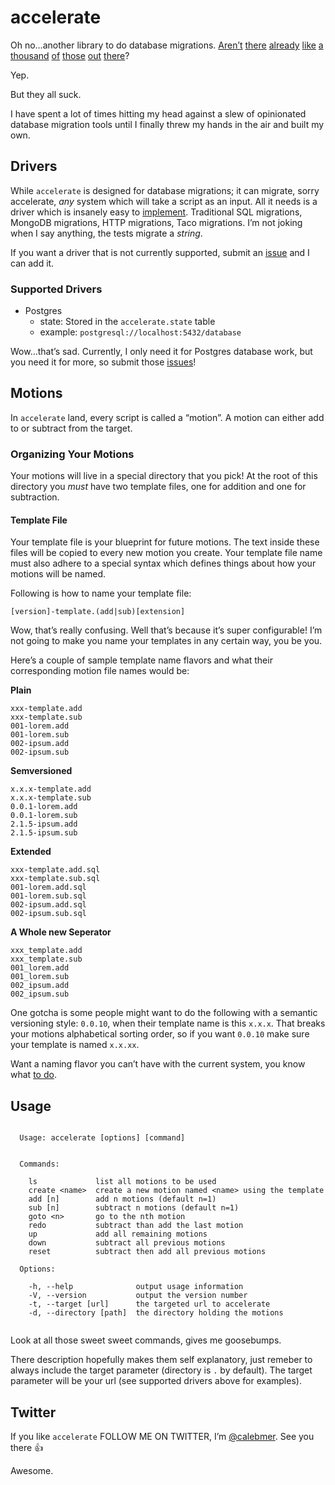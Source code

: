 # accelerate

Oh no…another library to do database migrations. [Aren’t](http://sqitch.org) [there](https://github.com/mattes/migrate) [already](https://www.npmjs.com/package/migrate) [like](https://bitbucket.org/liamstask/goose) [a](https://www.npmjs.com/package/db-migrate) [thousand](https://github.com/tanel/dbmigrate) [of](https://github.com/BurntSushi/migration) [those](http://docs.sequelizejs.com/en/latest/docs/migrations/) [out](https://github.com/DavidHuie/gomigrate) [there](https://github.com/rubenv/sql-migrate)?

Yep.

But they all suck.

I have spent a lot of times hitting my head against a slew of opinionated database migration tools until I finally threw my hands in the air and built my own.

## Drivers
While `accelerate` is designed for database migrations; it can migrate, sorry accelerate, *any* system which will take a script as an input. All it needs is a driver which is insanely easy to [implement](https://raw.githubusercontent.com/calebmer/accelerate/master/lib/drivers/driver.js). Traditional SQL migrations, MongoDB migrations, HTTP migrations, Taco migrations. I’m not joking when I say anything, the tests migrate a *string*.

If you want a driver that is not currently supported, submit an [issue](https://github.com/calebmer/accelerate/issues/new) and I can add it.

### Supported Drivers
- Postgres
	- state: Stored in the `accelerate.state` table
	- example: `postgresql://localhost:5432/database`

Wow…that’s sad. Currently, I only need it for Postgres database work, but you need it for more, so submit those [issues](https://github.com/calebmer/accelerate/issues/new)!

## Motions
In `accelerate` land, every script is called a “motion”. A motion can either add to or subtract from the target.

### Organizing Your Motions
Your motions will live in a special directory that you pick! At the root of this directory you *must* have two template files, one for addition and one for subtraction.

#### Template File
Your template file is your blueprint for future motions. The text inside these files will be copied to every new motion you create. Your template file name must also adhere to a special syntax which defines things about how your motions will be named.

Following is how to name your template file:

```
[version]-template.(add|sub)[extension]
```

Wow, that’s really confusing. Well that’s because it’s super configurable! I’m not going to make you name your templates in any certain way, you be you.

Here’s a couple of sample template name flavors and what their corresponding motion file names would be:

**Plain**
```
xxx-template.add
xxx-template.sub
001-lorem.add
001-lorem.sub
002-ipsum.add
002-ipsum.sub
```

**Semversioned**
```
x.x.x-template.add
x.x.x-template.sub
0.0.1-lorem.add
0.0.1-lorem.sub
2.1.5-ipsum.add
2.1.5-ipsum.sub
```

**Extended**
```
xxx-template.add.sql
xxx-template.sub.sql
001-lorem.add.sql
001-lorem.sub.sql
002-ipsum.add.sql
002-ipsum.sub.sql
```

**A Whole new Seperator**
```
xxx_template.add
xxx_template.sub
001_lorem.add
001_lorem.sub
002_ipsum.add
002_ipsum.sub
```

One gotcha is some people might want to do the following with a semantic versioning style: `0.0.10`, when their template name is this `x.x.x`. That breaks your motions alphabetical sorting order, so if you want `0.0.10` make sure your template is named `x.x.xx`.

Want a naming flavor you can’t have with the current system, you know what [to do](https://github.com/calebmer/accelerate/issues/new).

## Usage
```

  Usage: accelerate [options] [command]


  Commands:

    ls             list all motions to be used
    create <name>  create a new motion named <name> using the template
    add [n]        add n motions (default n=1)
    sub [n]        subtract n motions (default n=1)
    goto <n>       go to the nth motion
    redo           subtract than add the last motion
    up             add all remaining motions
    down           subtract all previous motions
    reset          subtract then add all previous motions

  Options:

    -h, --help              output usage information
    -V, --version           output the version number
    -t, --target [url]      the targeted url to accelerate
    -d, --directory [path]  the directory holding the motions


```

Look at all those sweet sweet commands, gives me goosebumps.

There description hopefully makes them self explanatory, just remeber to always include the target parameter (directory is `.` by default). The target parameter will be your url (see supported drivers above for examples).

## Twitter
If you like `accelerate` FOLLOW ME ON TWITTER, I’m [@calebmer](https://twitter.com/@calebmer). See you there 👍

Awesome.
